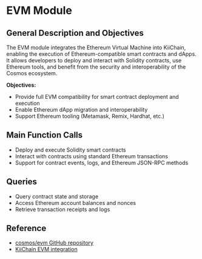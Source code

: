 # EVM Module

## General Description and Objectives
The EVM module integrates the Ethereum Virtual Machine into KiiChain, enabling the execution of Ethereum-compatible smart contracts and dApps. It allows developers to deploy and interact with Solidity contracts, use Ethereum tools, and benefit from the security and interoperability of the Cosmos ecosystem.

**Objectives:**
- Provide full EVM compatibility for smart contract deployment and execution
- Enable Ethereum dApp migration and interoperability
- Support Ethereum tooling (Metamask, Remix, Hardhat, etc.)

## Main Function Calls
- Deploy and execute Solidity smart contracts
- Interact with contracts using standard Ethereum transactions
- Support for contract events, logs, and Ethereum JSON-RPC methods

## Queries
- Query contract state and storage
- Access Ethereum account balances and nonces
- Retrieve transaction receipts and logs

## Reference
- [cosmos/evm GitHub repository](https://github.com/cosmos/evm)
- [KiiChain EVM integration](https://github.com/KiiChain/kiichain/tree/main/x/vm) 

